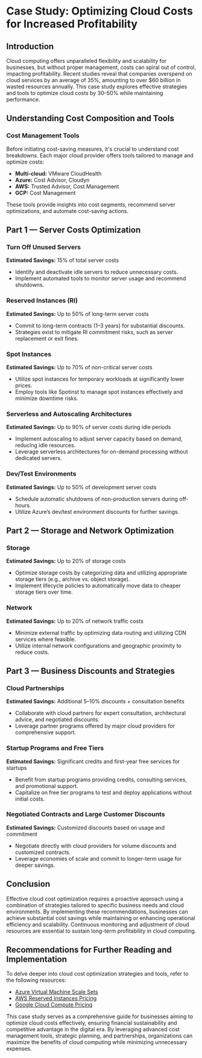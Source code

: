 # Case Study: Optimizing Cloud Costs for Increased Profitability

## Introduction
Cloud computing offers unparalleled flexibility and scalability for businesses, but without proper management, costs can spiral out of control, impacting profitability. Recent studies reveal that companies overspend on cloud services by an average of 35%, amounting to over $60 billion in wasted resources annually. This case study explores effective strategies and tools to optimize cloud costs by 30–50% while maintaining performance.

## Understanding Cost Composition and Tools

### Cost Management Tools
Before initiating cost-saving measures, it's crucial to understand cost breakdowns. Each major cloud provider offers tools tailored to manage and optimize costs:
- **Multi-cloud:** VMware CloudHealth
- **Azure:** Cost Advisor, Cloudyn
- **AWS:** Trusted Advisor, Cost Management
- **GCP:** Cost Management

These tools provide insights into cost segments, recommend server optimizations, and automate cost-saving actions.

## Part 1 — Server Costs Optimization

### Turn Off Unused Servers
**Estimated Savings:** 15% of total server costs
- Identify and deactivate idle servers to reduce unnecessary costs.
- Implement automated tools to monitor server usage and recommend shutdowns.

### Reserved Instances (RI)
**Estimated Savings:** Up to 50% of long-term server costs
- Commit to long-term contracts (1–3 years) for substantial discounts.
- Strategies exist to mitigate RI commitment risks, such as server replacement or exit fines.

### Spot Instances
**Estimated Savings:** Up to 70% of non-critical server costs
- Utilize spot instances for temporary workloads at significantly lower prices.
- Employ tools like Spotinst to manage spot instances effectively and minimize downtime risks.

### Serverless and Autoscaling Architectures
**Estimated Savings:** Up to 90% of server costs during idle periods
- Implement autoscaling to adjust server capacity based on demand, reducing idle resources.
- Leverage serverless architectures for on-demand processing without dedicated servers.

### Dev/Test Environments
**Estimated Savings:** Up to 50% of development server costs
- Schedule automatic shutdowns of non-production servers during off-hours.
- Utilize Azure’s dev/test environment discounts for further savings.

## Part 2 — Storage and Network Optimization

### Storage
**Estimated Savings:** Up to 20% of storage costs
- Optimize storage costs by categorizing data and utilizing appropriate storage tiers (e.g., archive vs. object storage).
- Implement lifecycle policies to automatically move data to cheaper storage tiers over time.

### Network
**Estimated Savings:** Up to 20% of network traffic costs
- Minimize external traffic by optimizing data routing and utilizing CDN services where feasible.
- Utilize internal network configurations and geographic proximity to reduce costs.

## Part 3 — Business Discounts and Strategies

### Cloud Partnerships
**Estimated Savings:** Additional 5–10% discounts + consultation benefits
- Collaborate with cloud partners for expert consultation, architectural advice, and negotiated discounts.
- Leverage partner programs offered by major cloud providers for comprehensive support.

### Startup Programs and Free Tiers
**Estimated Savings:** Significant credits and first-year free services for startups
- Benefit from startup programs providing credits, consulting services, and promotional support.
- Capitalize on free tier programs to test and deploy applications without initial costs.

### Negotiated Contracts and Large Customer Discounts
**Estimated Savings:** Customized discounts based on usage and commitment
- Negotiate directly with cloud providers for volume discounts and customized contracts.
- Leverage economies of scale and commit to longer-term usage for deeper savings.

## Conclusion
Effective cloud cost optimization requires a proactive approach using a combination of strategies tailored to specific business needs and cloud environments. By implementing these recommendations, businesses can achieve substantial cost savings while maintaining or enhancing operational efficiency and scalability. Continuous monitoring and adjustment of cloud resources are essential to sustain long-term profitability in cloud computing.

## Recommendations for Further Reading and Implementation
To delve deeper into cloud cost optimization strategies and tools, refer to the following resources:
- [Azure Virtual Machine Scale Sets](https://azure.microsoft.com/en-us/pricing/details/virtual-machine-scale-sets)
- [AWS Reserved Instances Pricing](https://aws.amazon.com/ec2/pricing/reserved-instances/pricing/)
- [Google Cloud Compute Pricing](https://cloud.google.com/compute/pricing)

This case study serves as a comprehensive guide for businesses aiming to optimize cloud costs effectively, ensuring financial sustainability and competitive advantage in the digital era. By leveraging advanced cost management tools, strategic planning, and partnerships, organizations can maximize the benefits of cloud computing while minimizing unnecessary expenses.
